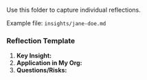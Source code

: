 Use this folder to capture individual reflections.

Example file: `insights/jane-doe.md`

### Reflection Template

1.  **Key Insight:**
2.  **Application in My Org:**
3.  **Questions/Risks:**